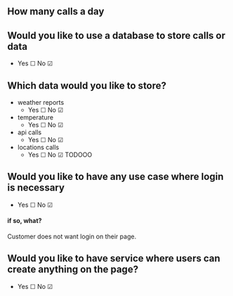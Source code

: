 ## How many calls a day

## Would you like to use a database to store calls or data
- Yes  &#9744; No   &#9745;
## Which data would you like to store?
- weather reports
  - Yes  &#9744; No   &#9745;
- temperature
  - Yes  &#9744; No   &#9745;
- api calls
  - Yes  &#9744; No   &#9745;
- locations calls
  - Yes  &#9744; No   &#9745;
  TODOOO

## Would you like to have any use case where login is necessary
- Yes  &#9744; No   &#9745;
#### if so, what?
Customer does not want login on their page.

## Would you like to have service where users can create anything on the page?
- Yes  &#9744; No   &#9745;

